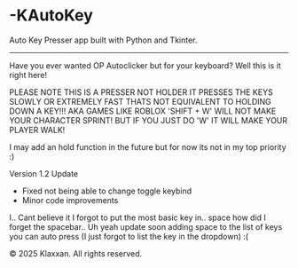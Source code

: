 # -KAutoKey
Auto Key Presser app built with Python and Tkinter.

---

Have you ever wanted OP Autoclicker but for your keyboard? Well this is it right here!

PLEASE NOTE THIS IS A PRESSER NOT HOLDER IT PRESSES THE KEYS SLOWLY OR EXTREMELY FAST THATS NOT EQUIVALENT TO HOLDING DOWN A KEY!!! AKA GAMES LIKE ROBLOX 'SHIFT + W' WILL NOT MAKE YOUR CHARACTER SPRINT! BUT IF YOU JUST DO 'W' IT WILL MAKE YOUR PLAYER WALK! 

I may add an hold function in the future but for now its not in my top priority :)

Version 1.2 Update
- Fixed not being able to change toggle keybind
- Minor code improvements

I.. Cant believe it I forgot to put the most basic key in.. space how did I forget the spacebar.. Uh yeah update soon adding space to the list of keys you can auto press (I just forgot to list the key in the dropdown) :( 

© 2025 Klaxxan. All rights reserved.
